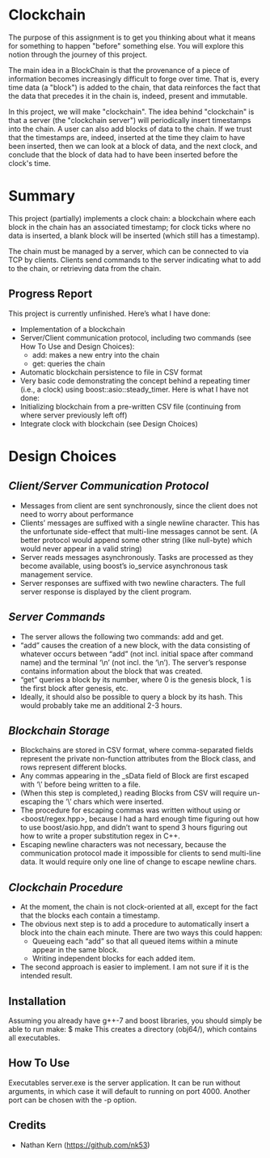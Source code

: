 # Clockchain
The purpose of this assignment is to get you thinking about what it means for something to happen "before" something else. You will explore this notion through the journey of this project.

The main idea in a BlockChain is that the provenance of a piece of information becomes increasingly difficult to forge over time. That is, every time data (a "block") is added to the chain, that data reinforces the fact that the data that precedes it in the chain is, indeed, present and immutable.

In this project, we will make "clockchain".  The idea behind "clockchain" is that a server (the "clockchain server") will periodically insert timestamps into the chain.  A user can also add blocks of data to the chain.  If we trust that the timestamps are, indeed, inserted at the time they claim to have been inserted, then we can look at a block of data, and the next clock, and conclude that the block of data had to have been inserted before the clock's time.

# Summary
This project (partially) implements a clock chain: a blockchain where each block in the chain has an associated timestamp; for clock ticks where no data is inserted, a blank block will be inserted (which still has a timestamp).

The chain must be managed by a server, which can be connected to via TCP by clients. Clients send commands to the server indicating what to add to the chain, or retrieving data from the chain.

## Progress Report
This project is currently unfinished.
Here’s what I have done:
* Implementation of a blockchain
* Server/Client communication protocol, including two commands (see How To Use and
Design Choices):
	* add: makes a new entry into the chain
	* get: queries the chain
* Automatic blockchain persistence to file in CSV format
* Very basic code demonstrating the concept behind a repeating timer (i.e., a clock) using
boost::asio::steady_timer.
Here is what I have not done:
* Initializing blockchain from a pre-written CSV file (continuing from where server
previously left off)
* Integrate clock with blockchain (see Design Choices)

# Design Choices

## _Client/Server Communication Protocol_
* Messages from client are sent synchronously, since the client does not need to worry
about performance
* Clients’ messages are suffixed with a single newline character. This has the unfortunate
side-effect that multi-line messages cannot be sent. (A better protocol would append
some other string (like null-byte) which would never appear in a valid string)
* Server reads messages asynchronously. Tasks are processed as they become available,
using boost’s io_service asynchronous task management service.
* Server responses are suffixed with two newline characters. The full server response is
displayed by the client program.

## _Server Commands_
* The server allows the following two commands: add and get.
* “add” causes the creation of a new block, with the data consisting of whatever occurs
between “add” (not incl. initial space after command name) and the terminal ‘\n’ (not
incl. the ‘\n’). The server’s response contains information about the block that was
created.
* “get” queries a block by its number, where 0 is the genesis block, 1 is the first block after
genesis, etc.
* Ideally, it should also be possible to query a block by its hash. This would probably take
me an additional 2-3 hours.

## _Blockchain Storage_
* Blockchains are stored in CSV format, where comma-separated fields represent the private non-function attributes from the Block class, and rows represent different blocks.
* Any commas appearing in the _sData field of Block are first escaped with ‘\’ before being written to a file.
* (When this step is completed,) reading Blocks from CSV will require un-escaping the ‘\’ chars which were inserted.
* The procedure for escaping commas was written without using <regex> or <boost/regex.hpp>, because I had a hard enough time figuring out how to use boost/asio.hpp, and didn’t want to spend 3 hours figuring out how to write a proper substitution regex in C++.
* Escaping newline characters was not necessary, because the communication protocol made it impossible for clients to send multi-line data. It would require only one line of change to escape newline chars.

## _Clockchain Procedure_
* At the moment, the chain is not clock-oriented at all, except for the fact that the blocks
each contain a timestamp.
* The obvious next step is to add a procedure to automatically insert a block into the chain
each minute. There are two ways this could happen:
	* Queueing each “add” so that all queued items within a minute appear in the same
block.
	* Writing independent blocks for each added item.
* The second approach is easier to implement. I am not sure if it is the intended result. 

## Installation
Assuming you already have g++-7 and boost libraries, you should simply be able to run make:
$ make
This creates a directory (obj64/), which contains all executables.

## How To Use
Executables
server.exe is the server application. It can be run without arguments, in which case it will default to running on port 4000. Another port can be chosen with the -p option.

## Credits
* Nathan Kern (https://github.com/nk53)